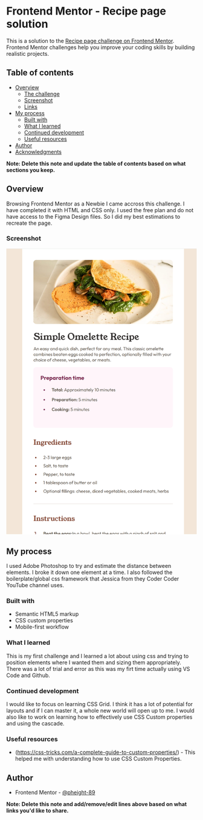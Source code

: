 # Frontend Mentor - Recipe page solution

This is a solution to the [Recipe page challenge on Frontend Mentor](https://www.frontendmentor.io/challenges/recipe-page-KiTsR8QQKm). Frontend Mentor challenges help you improve your coding skills by building realistic projects.

## Table of contents

- [Overview](#overview)
  - [The challenge](#the-challenge)
  - [Screenshot](#screenshot)
  - [Links](#links)
- [My process](#my-process)
  - [Built with](#built-with)
  - [What I learned](#what-i-learned)
  - [Continued development](#continued-development)
  - [Useful resources](#useful-resources)
- [Author](#author)
- [Acknowledgments](#acknowledgments)

**Note: Delete this note and update the table of contents based on what sections you keep.**

## Overview

Browsing Frontend Mentor as a Newbie I came accross this challenge. I have completed it with HTML and CSS only. I used the free plan and do not have access to the Figma Design files. So I did my best estimations to recreate the page.

### Screenshot

![screen shot of the recipe page](/Recipe_Screenshot.png?raw=true "Recipe Page")

## My process

I used Adobe Photoshop to try and estimate the distance between elements. I broke it down one element at a time. I also followed the boilerplate/global css framework that Jessica from they Coder Coder YouTube channel uses.

### Built with

- Semantic HTML5 markup
- CSS custom properties
- Mobile-first workflow

### What I learned

This is my first challenge and I learned a lot about using css and trying to position elements where I wanted them and sizing them appropriately. There was a lot of trial and error as this was my firt time actually using VS Code and Github.

### Continued development

I would like to focus on learning CSS Grid. I think it has a lot of potential for layouts and if I can master it, a whole new world will open up to me.
I would also like to work on learning how to effectively use CSS Custom properties and using the cascade.

### Useful resources

- (https://css-tricks.com/a-complete-guide-to-custom-properties/) - This helped me with understanding how to use CSS Custom Properties.

## Author

- Frontend Mentor - [@pheight-89](https://www.frontendmentor.io/profile/pheight-89)

**Note: Delete this note and add/remove/edit lines above based on what links you'd like to share.**
